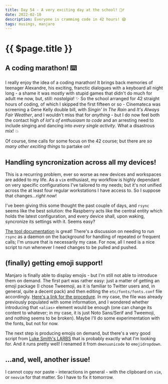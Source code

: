 ```yaml
---
title: Day 54 - A very exciting day at the school! 🏋️‍♂️
date: 2022-02-10
description: Everyone is cramming code in 42 hours! 😱
tags: musings, manjaro
---
```


# {{ $page.title }}

## A coding marathon! ⌨️

I really enjoy the idea of a coding marathon! It brings back memories of teenager Alexandre, his exciting, franctic dialogues with a keyboard all night long - a shame it was mostly with stupid games that didn't do much for adult me now, but, still: *nostalgia*! ✨ So the school arranged for 42 straight hours of coding, of which I skipped the first fifteen or so - Cinemateca was screening a Gene Kelly double bill, with *Singin' In The Rain* and *It's Always Fair Weather*, and I wouldn't miss that for *anything* - but I do now feel both the contact high of *lot's of enthusiasm to code* and an arresting need to include singing and dancing into *every single activity*. What a disastrous mix! 💥

Of course, time calls for some focus on the 42 course; but there are *so many other exciting things* to partake on!

## Handling syncronization across all my devices!

This is a recurring problem, ever so worse as new devices and workspaces are added to my life. As a `vim` enthusiast, my workflow is highly dependant on very specific configurations I've tailored to my needs; but it's not unified across the at least four regular workstations I have access to. So I suppose that changes...*right now*!

I've been giving this some thought the past couple of days, and `rsync` seems like the best solution: the Raspberry acts like the central entity which holds the latest configuration, and every device shall, upon waking, syncronize its settings with it. Seems easy?

[The tool documentation](https://rsync.samba.org/documentation.html) is great! There's a discussion on needing to run `rsync` as a daemon on the background for handling of repeated or frequent calls; I'm unsure that is necessarily my case. For now, all I need is a nice script to run whenever I need changes to be pulled and pushed.

## (finally) getting emoji support! 

Manjaro is finally able to display emojis - but I'm still not able to introduce them on demand. The first part was rather easy: just a matter of getting an emoji package (I chose Tweemoji, as it is familiar to Twitter users and, in general, quite a decent pack) and then editing the `etc/fonts/fonts.conf` file accordingly. [Here's a link for the procedure](https://archived.forum.manjaro.org/t/tutorial-how-to-enable-system-wide-color-emoji-support/35188). In my case, the file was already previously populated with some information, and I wondered whether introducing that `<alias>` element would be enough (one can change its content to whatever; in my case, it is just Noto Sans/Serif and Tweemoji, and nothing seems to be broken). Maybe I'll do some experimentation with the fonts, but not for now.

The next step is producing emojis on demand, but there's a very good script from [Luke Smith's LARBS](https://larbs.xyz/) that is probably exactly what I'm looking for. And it runs pretty well! I renamed it from `dmenuunicode` to `emojidropdown`. 

## ...and, well, another issue!

I cannot copy nor paste - interactions in general - with the clipboard on `vim`, or `neovim` for that matter. So I have to fix it tomorrow.


<FetchComments :title=$frontmatter.title />
<PostComments :title=$frontmatter.title />

